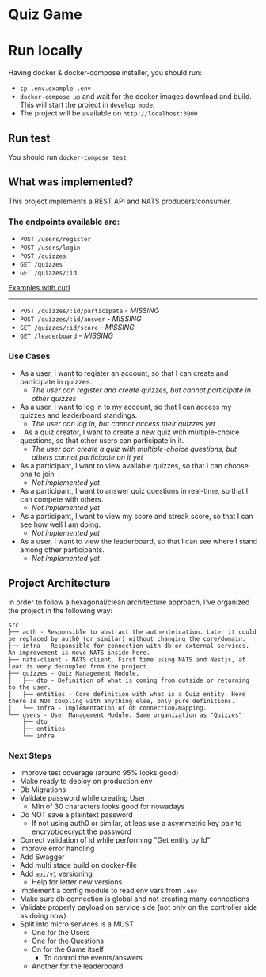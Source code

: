# Quiz Game

# Run locally

Having docker & docker-compose installer, you should run:

- `cp .env.example .env`
- `docker-compose up` and wait for the docker images download and build. This will start the project in `develop mode`.
- The project will be available on `http://localhost:3000`

## Run test

You should run `docker-compose test`

## What was implemented?

This project implements a REST API and NATS producers/consumer.

### The endpoints available are:

- `POST /users/register`
- `POST /users/login`
- `POST /quizzes`
- `GET /quizzes`
- `GET /quizzes/:id`

[Examples with curl](curl-examples.md)

---

- `POST /quizzes/:id/participate` - _MISSING_
- `POST /quizzes/:id/answer` - _MISSING_
- `GET /quizzes/:id/score` - _MISSING_
- `GET /leaderboard` - _MISSING_

### Use Cases

- As a user, I want to register an account, so that I can create and participate in quizzes.
  - _The user can register and create quizzes, but cannot participate in other quizzes_
- As a user, I want to log in to my account, so that I can access my quizzes and leaderboard standings.
  - _The user can log in, but cannot access their quizzes yet_
- . As a quiz creator, I want to create a new quiz with multiple-choice questions, so that other users can participate in it.
  - _The user can create a quiz with multiple-choice questions, but others cannot participate on it yet_
- As a participant, I want to view available quizzes, so that I can choose one to join
  - _Not implemented yet_
- As a participant, I want to answer quiz questions in real-time, so that I can compete with others.
  - _Not implemented yet_
- As a participant, I want to view my score and streak score, so that I can see how well I am doing.
  - _Not implemented yet_
- As a user, I want to view the leaderboard, so that I can see where I stand among other participants.
  - _Not implemented yet_

## Project Architecture

In order to follow a hexagonal/clean architecture approach, I've organized the project in the following way:

```
src
├── auth - Responsible to abstract the authenteication. Later it could be replaced by auth0 (or similar) without changing the core/domain.
├── infra - Responsible for connection with db or external services. An improvement is move NATS inside here.
├── nats-client - NATS client. First time using NATS and Nestjs, at leat is very decoupled from the project.
├── quizzes - Quiz Management Module.
│   ├── dto - Definition of what is coming from outside or returning to the user.
│   ├── entities - Core definition with what is a Quiz entity. Here there is NOT coupling with anything else, only pure definitions.
│   └── infra - Implementation of db connection/mapping.
└── users - User Management Module. Same organization as "Quizzes"
    ├── dto
    ├── entities
    └── infra
```

### Next Steps

- Improve test coverage (around 95% looks good)
- Make ready to deploy on production env
- Db Migrations
- Validate password while creating User
  - Min of 30 characters looks good for nowadays
- Do NOT save a plaintext password
  - If not using auth0 or similar, at leas use a asymmetric key pair to encrypt/decrypt the password
- Correct validation of id while performing "Get entity by Id"
- Improve error handling
- Add Swagger
- Add multi stage build on docker-file
- Add `api/v1` versioning
  - Help for letter new versions
- Implement a config module to read env vars from `.env`
- Make sure db connection is global and not creating many connections
- Validate properly payload on service side (not only on the controller side as doing now)
- Split into micro services is a MUST
  - One for the Users
  - One for the Questions
  - On for the Game itself
    - To control the events/answers
  - Another for the leaderboard
